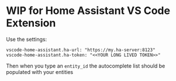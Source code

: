 # WIP for Home Assistant VS Code Extension

Use the settings:

```
vscode-home-assistant.ha-url: "https://my.ha-server:8123"
vscode-home-assistant.ha-token: "<<YOUR LONG LIVED TOKEN>>"
```

Then when you type an ```entity_id``` the autocomplete list should be populated with your entities